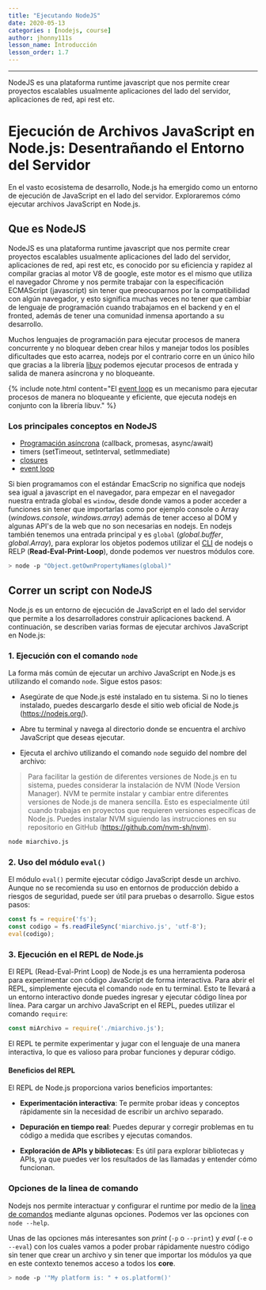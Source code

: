 ```yaml
---
title: "Ejecutando NodeJS"
date: 2020-05-13
categories : [nodejs, course]
author: jhonny111s
lesson_name: Introducción
lesson_order: 1.7
---
```


--------------
NodeJS es una plataforma runtime javascript que nos permite crear proyectos escalables usualmente aplicaciones del lado del  servidor, aplicaciones de red, api rest etc.

# Ejecución de Archivos JavaScript en Node.js: Desentrañando el Entorno del Servidor

En el vasto ecosistema de desarrollo, Node.js ha emergido como un entorno de ejecución de JavaScript en el lado del servidor. Exploraremos cómo ejecutar archivos JavaScript en Node.js.


## Que es NodeJS

NodeJS es una plataforma runtime javascript que nos permite crear proyectos escalables usualmente aplicaciones del lado del  servidor, aplicaciones de red, api rest etc, es conocido por su eficiencia y rapidez al compilar gracias al motor V8 de google, este motor es el mismo que utiliza el navegador Chrome y nos permite trabajar con la especificación ECMAScript (javascript) sin tener que preocuparnos por la compatibilidad con algún navegador, y esto significa muchas veces no tener que cambiar de lenguaje de programación cuando trabajamos en el backend y en el fronted, además de tener una comunidad inmensa aportando a su desarrollo.

Muchos lenguajes de programación para ejecutar procesos de manera concurrente y no bloquear deben crear hilos y manejar todos los posibles dificultades que esto acarrea, nodejs por el contrario corre en un único hilo que gracias a la librería [libuv](https://github.com/libuv/libuv) podemos ejecutar procesos de entrada y salida de manera asíncrona y no bloqueante.

{% include note.html content="El [event loop](https://nodejs.org/en/docs/guides/event-loop-timers-and-nexttick/#setimmediate-vs-settimeout) es un mecanismo para ejecutar procesos de manera no bloqueante y eficiente, que ejecuta nodejs en conjunto con la librería libuv." %}

### Los principales conceptos en NodeJS


- [Programación asíncrona](https://nodejs.org/en/knowledge/getting-started/control-flow/what-are-callbacks/) (callback, promesas, async/await)
- timers (setTimeout, setInterval, setImmediate)
- [closures](https://developer.mozilla.org/en-US/docs/Web/JavaScript/Closures)
- [event loop](https://nodejs.org/en/docs/guides/event-loop-timers-and-nexttick/#setimmediate-vs-settimeout)


Si bien programamos con el estándar EmacScrip no significa que nodejs sea igual a javascript en el navegador, para empezar en el navegador nuestra entrada global es `window`, desde donde vamos a poder acceder a funciones sin tener que importarlas como por ejemplo console o Array  (*windows.console*, *windows.array*) además de tener acceso al DOM y algunas API's de la web que no son necesarias en nodejs. En nodejs también tenemos una entrada principal y es `global` (*global.buffer*, *global.Array*), para explorar los objetos podemos utilizar el [CLI](https://nodejs.org/api/cli.html) de nodejs o RELP (**Read-Eval-Print-Loop**), donde podemos ver nuestros módulos core.

~~~bash
> node -p "Object.getOwnPropertyNames(global)"
~~~

## Correr un script con NodeJS

Node.js es un entorno de ejecución de JavaScript en el lado del servidor que permite a los desarrolladores construir aplicaciones backend. A continuación, se describen varias formas de ejecutar archivos JavaScript en Node.js:

### 1. Ejecución con el comando `node`

La forma más común de ejecutar un archivo JavaScript en Node.js es utilizando el comando `node`. Sigue estos pasos:

- Asegúrate de que Node.js esté instalado en tu sistema. Si no lo tienes instalado, puedes descargarlo desde el sitio web oficial de Node.js (https://nodejs.org/).

- Abre tu terminal y navega al directorio donde se encuentra el archivo JavaScript que deseas ejecutar.

- Ejecuta el archivo utilizando el comando `node` seguido del nombre del archivo:

> Para facilitar la gestión de diferentes versiones de Node.js en tu sistema, puedes considerar la instalación de NVM (Node Version Manager). NVM te permite instalar y cambiar entre diferentes versiones de Node.js de manera sencilla. Esto es especialmente útil cuando trabajas en proyectos que requieren versiones específicas de Node.js. Puedes instalar NVM siguiendo las instrucciones en su repositorio en GitHub (https://github.com/nvm-sh/nvm).

```bash
node miarchivo.js
```

### 2. Uso del módulo `eval()`

El módulo `eval()` permite ejecutar código JavaScript desde un archivo. Aunque no se recomienda su uso en entornos de producción debido a riesgos de seguridad, puede ser útil para pruebas o desarrollo. Sigue estos pasos:

```javascript
const fs = require('fs');
const codigo = fs.readFileSync('miarchivo.js', 'utf-8');
eval(codigo);
```

### 3. Ejecución en el REPL de Node.js

El REPL (Read-Eval-Print Loop) de Node.js es una herramienta poderosa para experimentar con código JavaScript de forma interactiva. Para abrir el REPL, simplemente ejecuta el comando `node` en tu terminal. Esto te llevará a un entorno interactivo donde puedes ingresar y ejecutar código línea por línea. Para cargar un archivo JavaScript en el REPL, puedes utilizar el comando `require`:

```javascript
const miArchivo = require('./miarchivo.js');
```

El REPL te permite experimentar y jugar con el lenguaje de una manera interactiva, lo que es valioso para probar funciones y depurar código.

#### Beneficios del REPL

El REPL de Node.js proporciona varios beneficios importantes:

- **Experimentación interactiva**: Te permite probar ideas y conceptos rápidamente sin la necesidad de escribir un archivo separado.

- **Depuración en tiempo real**: Puedes depurar y corregir problemas en tu código a medida que escribes y ejecutas comandos.

- **Exploración de APIs y bibliotecas**: Es útil para explorar bibliotecas y APIs, ya que puedes ver los resultados de las llamadas y entender cómo funcionan.

### Opciones de la linea de comando

Nodejs nos permite interactuar y configurar el runtime por medio de la [linea de comandos](https://nodejs.org/docs/latest-v12.x/api/cli.html) mediante algunas opciones. Podemos ver las opciones con `node --help`.

Unas de las opciones más interesantes son *print* (`-p` o `--print`) y *eval* (`-e` o `--eval`) con los cuales vamos a poder probar rápidamente nuestro código sin tener que crear un archivo y sin tener que importar los módulos ya que en este contexto tenemos acceso a todos los **core**.

~~~bash
> node -p '"My platform is: " + os.platform()'
~~~
